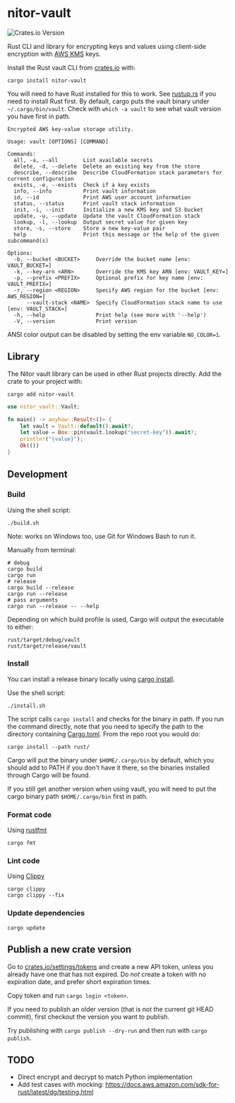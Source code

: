 # nitor-vault

![Crates.io Version](https://img.shields.io/crates/v/nitor-vault)

Rust CLI and library for encrypting keys and values using client-side encryption
with [AWS KMS](https://aws.amazon.com/kms/) keys.

Install the Rust vault CLI from [crates.io](https://crates.io/crates/nitor-vault) with:

```terminal
cargo install nitor-vault
```

You will need to have Rust installed for this to work.
See [rustup.rs](https://rustup.rs) if you need to install Rust first.
By default, cargo puts the vault binary under `~/.cargo/bin/vault`.
Check with `which -a vault` to see what vault version you have first in path.

```console
Encrypted AWS key-value storage utility.

Usage: vault [OPTIONS] [COMMAND]

Commands:
  all, -a, --all        List available secrets
  delete, -d, --delete  Delete an existing key from the store
  describe, --describe  Describe CloudFormation stack parameters for current configuration
  exists, -e, --exists  Check if a key exists
  info, --info          Print vault information
  id, --id              Print AWS user account information
  status, --status      Print vault stack information
  init, -i, --init      Initialize a new KMS key and S3 bucket
  update, -u, --update  Update the vault CloudFormation stack
  lookup, -l, --lookup  Output secret value for given key
  store, -s, --store    Store a new key-value pair
  help                  Print this message or the help of the given subcommand(s)

Options:
  -b, --bucket <BUCKET>     Override the bucket name [env: VAULT_BUCKET=]
  -k, --key-arn <ARN>       Override the KMS key ARN [env: VAULT_KEY=]
  -p, --prefix <PREFIX>     Optional prefix for key name [env: VAULT_PREFIX=]
  -r, --region <REGION>     Specify AWS region for the bucket [env: AWS_REGION=]
      --vault-stack <NAME>  Specify CloudFormation stack name to use [env: VAULT_STACK=]
  -h, --help                Print help (see more with '--help')
  -V, --version             Print version
```

ANSI color output can be disabled by setting the env variable `NO_COLOR=1`.

## Library

The Nitor vault library can be used in other Rust projects directly.
Add the crate to your project with:

```shell
cargo add nitor-vault
```

```rust
use nitor_vault::Vault;

fn main() -> anyhow::Result<()> {
    let vault = Vault::default().await?;
    let value = Box::pin(vault.lookup("secret-key")).await?;
    println!("{value}");
    Ok(())
}
```

## Development

### Build

Using the shell script:

```shell
./build.sh
```

Note: works on Windows too, use Git for Windows Bash to run it.

Manually from terminal:

```shell
# debug
cargo build
cargo run
# release
cargo build --release
cargo run --release
# pass arguments
cargo run --release -- --help
```

Depending on which build profile is used, Cargo will output the executable to either:

```shell
rust/target/debug/vault
rust/target/release/vault
```

### Install

You can install a release binary locally
using [cargo install](https://doc.rust-lang.org/cargo/commands/cargo-install.html).

Use the shell script:

```shell
./install.sh
```

The script calls `cargo install` and checks for the binary in path.
If you run the command directly,
note that you need to specify the path to the directory containing [Cargo.toml](./Cargo.toml).
From the repo root you would do:

```shell
cargo install --path rust/
```

Cargo will put the binary under `$HOME/.cargo/bin` by default,
which you should add to PATH if you don't have it there,
so the binaries installed through Cargo will be found.

If you still get another version when using vault,
you will need to put the cargo binary path `$HOME/.cargo/bin` first in path.

### Format code

Using [rustfmt](https://github.com/rust-lang/rustfmt)

```shell
cargo fmt
```

### Lint code

Using [Clippy](https://github.com/rust-lang/rust-clippy)

```shell
cargo clippy
cargo clippy --fix
```

### Update dependencies

```shell
cargo update
```

## Publish a new crate version

Go to [crates.io/settings/tokens](https://crates.io/settings/tokens) and create a new API token,
unless you already have one that has not expired.
Do _not_ create a token with no expiration date,
and prefer short expiration times.

Copy token and run `cargo login <token>`.

If you need to publish an older version (that is not the current git HEAD commit),
first checkout the version you want to publish.

Try publishing with `cargo publish --dry-run` and then run with `cargo publish`.

## TODO

- Direct encrypt and decrypt to match Python implementation
- Add test cases with mocking: https://docs.aws.amazon.com/sdk-for-rust/latest/dg/testing.html
